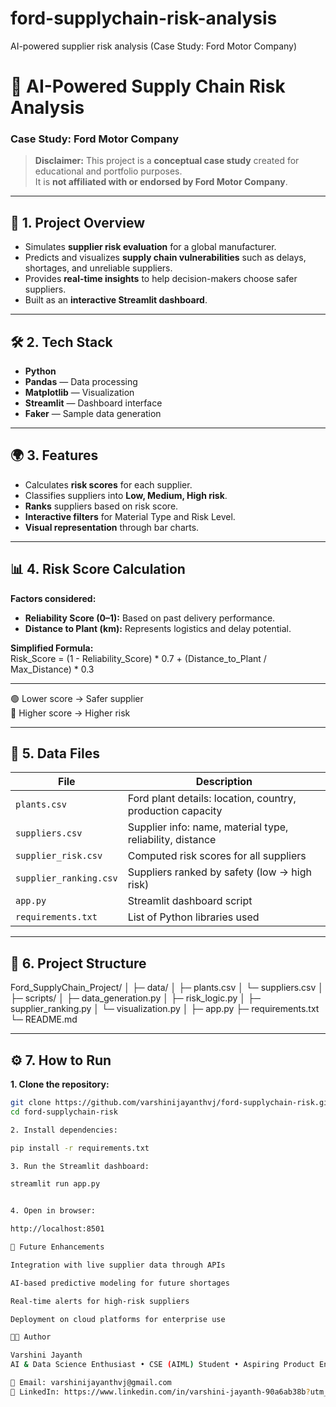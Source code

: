 # ford-supplychain-risk-analysis
AI-powered supplier risk analysis (Case Study: Ford Motor Company)
# 🚗 AI-Powered Supply Chain Risk Analysis  
### Case Study: Ford Motor Company  

> **Disclaimer:** This project is a **conceptual case study** created for educational and portfolio purposes.  
> It is **not affiliated with or endorsed by Ford Motor Company**.

---

## 🧠 1. Project Overview
- Simulates **supplier risk evaluation** for a global manufacturer.  
- Predicts and visualizes **supply chain vulnerabilities** such as delays, shortages, and unreliable suppliers.  
- Provides **real-time insights** to help decision-makers choose safer suppliers.  
- Built as an **interactive Streamlit dashboard**.

---

## 🛠️ 2. Tech Stack
- **Python**
- **Pandas** — Data processing  
- **Matplotlib** — Visualization  
- **Streamlit** — Dashboard interface  
- **Faker** — Sample data generation  

---

## 🌍 3. Features
- Calculates **risk scores** for each supplier.  
- Classifies suppliers into **Low, Medium, High risk**.  
- **Ranks** suppliers based on risk score.  
- **Interactive filters** for Material Type and Risk Level.  
- **Visual representation** through bar charts.  

---

## 📊 4. Risk Score Calculation
**Factors considered:**  
- **Reliability Score (0–1):** Based on past delivery performance.  
- **Distance to Plant (km):** Represents logistics and delay potential.  

**Simplified Formula:**  
Risk_Score = (1 - Reliability_Score) * 0.7 + (Distance_to_Plant / Max_Distance) * 0.3

---


🟢 Lower score → Safer supplier  
🔴 Higher score → Higher risk  

---

## 📁 5. Data Files
| File | Description |
|------|--------------|
| `plants.csv` | Ford plant details: location, country, production capacity |
| `suppliers.csv` | Supplier info: name, material type, reliability, distance |
| `supplier_risk.csv` | Computed risk scores for all suppliers |
| `supplier_ranking.csv` | Suppliers ranked by safety (low → high risk) |
| `app.py` | Streamlit dashboard script |
| `requirements.txt` | List of Python libraries used |

---

## 📂 6. Project Structure
Ford_SupplyChain_Project/
│
├─ data/
│ ├─ plants.csv
│ └─ suppliers.csv
│
├─ scripts/
│ ├─ data_generation.py
│ ├─ risk_logic.py
│ ├─ supplier_ranking.py
│ └─ visualization.py
│
├─ app.py
├─ requirements.txt
└─ README.md


---

## ⚙️ 7. How to Run

**1. Clone the repository:**
```bash
git clone https://github.com/varshinijayanthvj/ford-supplychain-risk.git
cd ford-supplychain-risk

2. Install dependencies:

pip install -r requirements.txt

3. Run the Streamlit dashboard:

streamlit run app.py


4. Open in browser:

http://localhost:8501

🚀 Future Enhancements

Integration with live supplier data through APIs

AI-based predictive modeling for future shortages

Real-time alerts for high-risk suppliers

Deployment on cloud platforms for enterprise use

👩‍💻 Author

Varshini Jayanth
AI & Data Science Enthusiast • CSE (AIML) Student • Aspiring Product Engineer

📧 Email: varshinijayanthvj@gmail.com
🔗 LinkedIn: https://www.linkedin.com/in/varshini-jayanth-90a6ab38b?utm_source=share&utm_campaign=share_via&utm_content=profile&utm_medium=android_app
